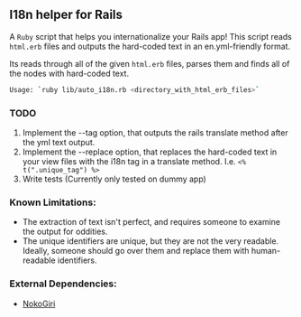 ## I18n helper for Rails

A `Ruby` script that helps you internationalize your Rails app! This script 
reads `html.erb` files and outputs the hard-coded text in an en.yml-friendly format.

Its reads through all of the given `html.erb` files, parses them and
finds all of the nodes with hard-coded text. 

```sh
Usage: `ruby lib/auto_i18n.rb <directory_with_html_erb_files>`
```


### TODO
1. Implement the --tag option, that outputs the rails translate method after
   the yml text output. 
2. Implement the --replace option, that replaces the hard-coded text in your view
files with the i18n tag in a translate method. I.e. `<% t(".unique_tag") %>`
3. Write tests (Currently only tested on dummy app)

### Known Limitations:
* The extraction of text isn't perfect, and requires someone to examine the
  output for oddities.
* The unique identifiers are unique, but they are not the very readable.
  Ideally, someone should go over them and replace them with human-readable
  identifiers.


### External Dependencies:
* [NokoGiri](http://nokogiri.org/)

